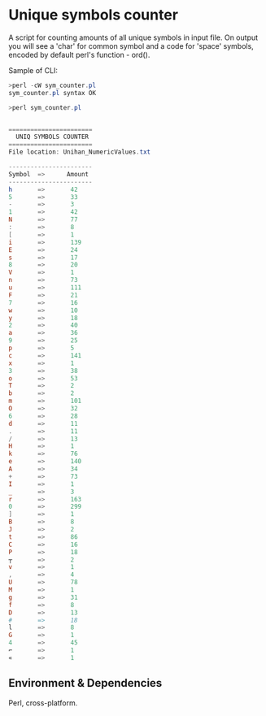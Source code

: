 # Unique symbols counter

A script for counting amounts of all unique symbols in input file. On output you will see a 'char' for common symbol and a code for 'space' symbols, encoded by default perl's function - ord().

Sample of CLI:

```powershell
>perl -cW sym_counter.pl
sym_counter.pl syntax OK

>perl sym_counter.pl


=======================
  UNIQ SYMBOLS COUNTER
=======================
File location: Unihan_NumericValues.txt

-----------------------
Symbol  =>      Amount
-----------------------
h       =>       42
5       =>       33
-       =>       3
1       =>       42
N       =>       77
:       =>       8
[       =>       1
i       =>       139
E       =>       24
s       =>       17
8       =>       20
V       =>       1
n       =>       73
u       =>       111
F       =>       21
7       =>       16
w       =>       10
y       =>       18
2       =>       40
a       =>       36
9       =>       25
p       =>       5
c       =>       141
x       =>       1
3       =>       38
o       =>       53
T       =>       2
b       =>       2
m       =>       101
O       =>       32
6       =>       28
d       =>       11
.       =>       11
/       =>       13
H       =>       1
k       =>       76
e       =>       140
A       =>       34
+       =>       73
I       =>       1
_       =>       3
r       =>       163
0       =>       299
]       =>       1
B       =>       8
J       =>       2
t       =>       86
C       =>       16
P       =>       18
┬       =>       2
v       =>       1
,       =>       4
U       =>       78
M       =>       1
g       =>       31
f       =>       8
D       =>       13
#       =>       18
l       =>       8
G       =>       1
4       =>       45
⌐       =>       1
«       =>       1
```

## Environment & Dependencies

Perl, cross-platform.
